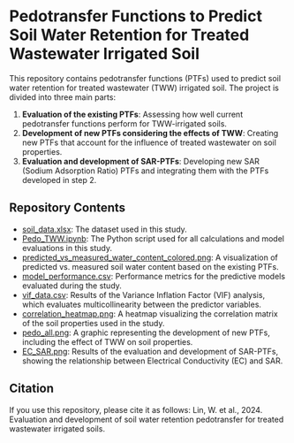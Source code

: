 # Pedotransfer Functions to Predict Soil Water Retention for Treated Wastewater Irrigated Soil

This repository contains pedotransfer functions (PTFs) used to predict soil water retention for treated wastewater (TWW) irrigated soil. The project is divided into three main parts:

1. **Evaluation of the existing PTFs**: Assessing how well current pedotransfer functions perform for TWW-irrigated soils.
2. **Development of new PTFs considering the effects of TWW**: Creating new PTFs that account for the influence of treated wastewater on soil properties.
3. **Evaluation and development of SAR-PTFs**: Developing new SAR (Sodium Adsorption Ratio) PTFs and integrating them with the PTFs developed in step 2.

## Repository Contents

- [soil_data.xlsx](./soil_data.xlsx): The dataset used in this study.
- [Pedo_TWW.ipynb](./Pedo_TWW.ipynb): The Python script used for all calculations and model evaluations in this study.
- [predicted_vs_measured_water_content_colored.png](./predicted_vs_measured_water_content_colored.png): A visualization of predicted vs. measured soil water content based on the existing PTFs.
- [model_performance.csv](./model_performance.csv): Performance metrics for the predictive models evaluated during the study.
- [vif_data.csv](./vif_data.csv): Results of the Variance Inflation Factor (VIF) analysis, which evaluates multicollinearity between the predictor variables.
- [correlation_heatmap.png](./correlation_heatmap.png): A heatmap visualizing the correlation matrix of the soil properties used in the study.
- [pedo_all.png](./pedo_all.png): A graphic representing the development of new PTFs, including the effect of TWW on soil properties.
- [EC_SAR.png](./EC_SAR.png): Results of the evaluation and development of SAR-PTFs, showing the relationship between Electrical Conductivity (EC) and SAR.

## Citation
If you use this repository, please cite it as follows:
Lin, W. et al., 2024. Evaluation and development of soil water retention pedotransfer for treated wastewater irrigated soils.
